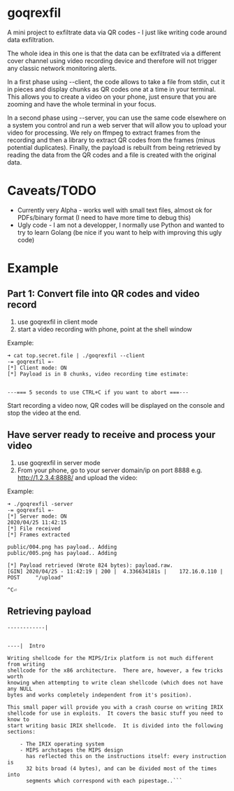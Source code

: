 # goqrexfil

A mini project to exfiltrate data via QR codes - I just like writing code around data exfiltration.

The whole idea in this one is that the data can be exfiltrated via a different cover channel using video recording
device and therefore will not trigger any classic network monitoring alerts.

In a first phase using --client, the code allows to take a file from stdin, cut it in pieces and display chunks as QR
codes one at a time in your terminal. This allows you to create a video on your phone, just ensure that you are zooming
and have the whole terminal in your focus.

In a second phase using --server, you can use the same code elsewhere on a system you control and run a web server that
will allow you to upload your video for processing. We rely on ffmpeg to extract frames from the recording and then a
library to extract QR codes from the frames (minus potential duplicates). Finally, the payload is rebuilt from being
retrieved by reading the data from the QR codes and a file is created with the original data.

# Caveats/TODO

* Currently very Alpha - works well with small text files, almost ok for PDFs/binary format (I need to have more time to
  debug this)
* Ugly code - I am not a developper, I normally use Python and wanted to try to learn Golang (be nice if you want to
  help with improving this ugly code)

# Example

## Part 1: Convert file into QR codes and video record

1. use goqrexfil in client mode
2. start a video recording with phone, point at the shell window

Example:

```
➜ cat top.secret.file | ./goqrexfil --client
-= goqrexfil =-
[*] Client mode: ON
[*] Payload is in 8 chunks, video recording time estimate:


---=== 5 seconds to use CTRL+C if you want to abort ===---
```

Start recording a video now, QR codes will be displayed on the console and stop the video at the end.

## Have server ready to receive and process your video

1. use goqrexfil in server mode
2. From your phone, go to your server domain/ip on port 8888 e.g. http://1.2.3.4:8888/ and upload the video:

Example:

```
➜ ./goqrexfil -server
-= goqrexfil =-
[*] Server mode: ON
2020/04/25 11:42:15
[*] File received
[*] Frames extracted

public/004.png has payload.. Adding
public/005.png has payload.. Adding

[*] Payload retrieved (Wrote 824 bytes): payload.raw.
[GIN] 2020/04/25 - 11:42:19 | 200 |  4.336634181s |    172.16.0.110 | POST     "/upload"

^C⏎
```

## Retrieving payload

```➜ cat payload.raw
------------|


----|  Intro

Writing shellcode for the MIPS/Irix platform is not much different from writing
shellcode for the x86 architecture.  There are, however, a few tricks worth
knowing when attempting to write clean shellcode (which does not have any NULL
bytes and works completely independent from it's position).

This small paper will provide you with a crash course on writing IRIX
shellcode for use in exploits.  It covers the basic stuff you need to know to
start writing basic IRIX shellcode.  It is divided into the following sections:

    - The IRIX operating system
    - MIPS archstages the MIPS design
      has reflected this on the instructions itself: every instruction is
      32 bits broad (4 bytes), and can be divided most of the times into
      segments which correspond with each pipestage..```

